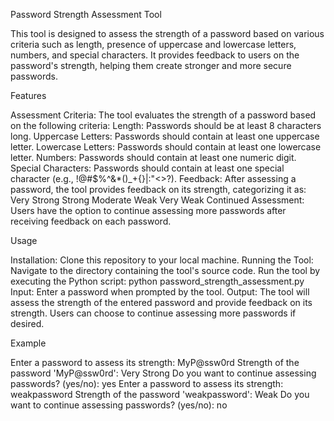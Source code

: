 Password Strength Assessment Tool

This tool is designed to assess the strength of a password based on various criteria such as length, presence of uppercase and lowercase letters, numbers, and special characters. It provides feedback to users on the password's strength, helping them create stronger and more secure passwords.

Features

Assessment Criteria: The tool evaluates the strength of a password based on the following criteria:
Length: Passwords should be at least 8 characters long.
Uppercase Letters: Passwords should contain at least one uppercase letter.
Lowercase Letters: Passwords should contain at least one lowercase letter.
Numbers: Passwords should contain at least one numeric digit.
Special Characters: Passwords should contain at least one special character (e.g., !@#$%^&*()_+{}|:"<>?).
Feedback: After assessing a password, the tool provides feedback on its strength, categorizing it as:
Very Strong
Strong
Moderate
Weak
Very Weak
Continued Assessment: Users have the option to continue assessing more passwords after receiving feedback on each password.

Usage

Installation:
Clone this repository to your local machine.
Running the Tool:
Navigate to the directory containing the tool's source code.
Run the tool by executing the Python script: python password_strength_assessment.py
Input:
Enter a password when prompted by the tool.
Output:
The tool will assess the strength of the entered password and provide feedback on its strength.
Users can choose to continue assessing more passwords if desired.

Example

Enter a password to assess its strength: MyP@ssw0rd
Strength of the password 'MyP@ssw0rd': Very Strong
Do you want to continue assessing passwords? (yes/no): yes
Enter a password to assess its strength: weakpassword
Strength of the password 'weakpassword': Weak
Do you want to continue assessing passwords? (yes/no): no
